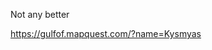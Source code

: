 Not any better

[<span class="invisible">https://</span><span class="ellipsis">gulfof.mapquest.com/?name=Kysm</span><span class="invisible">yas</span>](https://gulfof.mapquest.com/?name=Kysmyas)